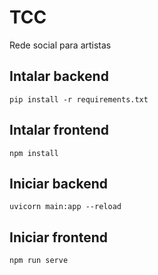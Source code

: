 # TCC
Rede social para artistas

## Intalar backend
```
pip install -r requirements.txt
```

## Intalar frontend
```
npm install
```

## Iniciar backend
```
uvicorn main:app --reload
```

## Iniciar frontend
```
npm run serve
```